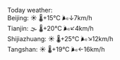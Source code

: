 Today weather:  
Beijing: ☀️   🌡️+15°C 🌬️↓7km/h  
Tianjin: 🌫  🌡️+20°C 🌬️↙4km/h  
Shijiazhuang: ☀️   🌡️+25°C 🌬️↘12km/h  
Tangshan: ☀️   🌡️+19°C 🌬️←16km/h  

